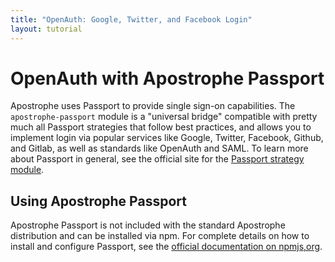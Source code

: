 ```yaml
---
title: "OpenAuth: Google, Twitter, and Facebook Login"
layout: tutorial
---
```


# OpenAuth with Apostrophe Passport

Apostrophe uses Passport to provide single sign-on capabilities. The `apostrophe-passport` module is a "universal bridge" compatible with pretty much all Passport strategies that follow best practices, and allows you to implement login via popular services like Google, Twitter, Facebook, Github, and Gitlab, as well as standards like OpenAuth and SAML. To learn more about Passport in general, see the official site for the [Passport strategy module](http://passportjs.org/). 

## Using Apostrophe Passport

Apostrophe Passport is not included with the standard Apostrophe distribution and can be installed via npm. For complete details on how to install and configure Passport, see the [official documentation on npmjs,org](https://npmjs.org/package/apostrophe-passport).
